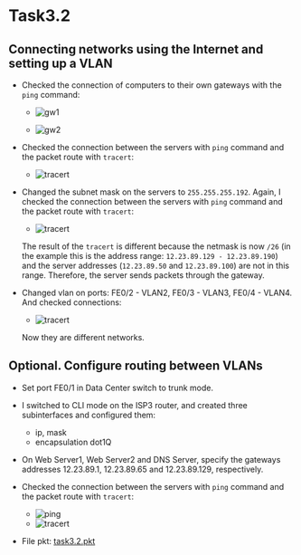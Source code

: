 # Task3.2

## Connecting networks using the Internet and setting up a VLAN

- Checked the connection of computers to their own gateways with the `ping` command:

  - ![gw1](assets/3.2.5.ping_gw1.png)

  - ![gw2](assets/3.2.5.ping_gw2.png)

- Checked the connection between the servers with `ping` command and the packet route with `tracert`:

  - ![tracert](assets/3.2.6.tracert.png)

- Changed the subnet mask on the servers to `255.255.255.192`.
Again, I checked the connection between the servers with `ping` command and the packet route with `tracert`:

  - ![tracert](assets/3.2.7.tracert.png)

  The result of the `tracert` is different because the netmask is now `/26` (in the example this is the address range: `12.23.89.129 - 12.23.89.190`) and the server addresses (`12.23.89.50` and `12.23.89.100`) are not in this range. Therefore, the server sends packets through the gateway.

- Changed vlan on ports: FE0/2 - VLAN2, FE0/3 - VLAN3, FE0/4 - VLAN4. And checked connections:

  - ![tracert](assets/3.2.10.tracert.png)
  
  Now they are different networks.

## Optional. Configure routing between VLANs

- Set port FE0/1 in Data Center switch to trunk mode.

- I switched to CLI mode on the ISP3 router, and created three subinterfaces and configured them:
  - ip, mask
  - encapsulation dot1Q

- On Web Server1, Web Server2 and DNS Server, specify the gateways addresses 12.23.89.1, 12.23.89.65 and 12.23.89.129, respectively.

- Checked the connection between the servers with `ping` command and the packet route with `tracert`:
  - ![ping](assets/3.2.16.ping.png)
  - ![tracert](assets/3.2.16.tracert.png)

- File pkt: [task3.2.pkt](task3.2.pkt)
